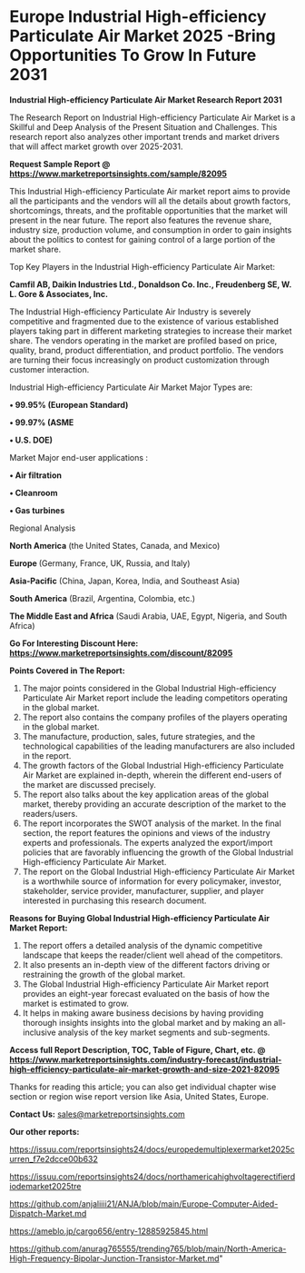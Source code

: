 # Europe Industrial High-efficiency Particulate Air Market 2025 -Bring Opportunities To Grow In Future 2031

<strong>Industrial High-efficiency Particulate Air Market Research Report 2031</strong>

The Research Report on Industrial High-efficiency Particulate Air Market is a Skillful and Deep Analysis of the Present Situation and Challenges. This research report also analyzes other important trends and market drivers that will affect market growth over 2025-2031.

<strong>Request Sample Report @ <a href=https://www.marketreportsinsights.com/sample/82095>https://www.marketreportsinsights.com/sample/82095</a></strong>

This Industrial High-efficiency Particulate Air market report aims to provide all the participants and the vendors will all the details about growth factors, shortcomings, threats, and the profitable opportunities that the market will present in the near future. The report also features the revenue share, industry size, production volume, and consumption in order to gain insights about the politics to contest for gaining control of a large portion of the market share.

Top Key Players in the Industrial High-efficiency Particulate Air Market:

<strong>Camfil AB, Daikin Industries Ltd., Donaldson Co. Inc., Freudenberg SE, W. L. Gore & Associates, Inc.</strong>

The Industrial High-efficiency Particulate Air Industry is severely competitive and fragmented due to the existence of various established players taking part in different marketing strategies to increase their market share. The vendors operating in the market are profiled based on price, quality, brand, product differentiation, and product portfolio. The vendors are turning their focus increasingly on product customization through customer interaction.

Industrial High-efficiency Particulate Air Market Major Types are:

<strong>• 99.95% (European Standard)

• 99.97% (ASME

• U.S. DOE)</strong>

Market Major end-user applications :

<strong>• Air filtration

• Cleanroom

• Gas turbines</strong>

Regional Analysis

</u><strong><b>North America</b></strong> (the United States, Canada, and Mexico)

<strong><b>Europe </b></strong>(Germany, France, UK, Russia, and Italy)

<strong><b>Asia-Pacific</b></strong> (China, Japan, Korea, India, and Southeast Asia)

<strong><b>South America</b></strong> (Brazil, Argentina, Colombia, etc.)

<strong><b>The Middle East and Africa</b></strong> (Saudi Arabia, UAE, Egypt, Nigeria, and South Africa)

<strong>Go For Interesting Discount Here: <a href=https://www.marketreportsinsights.com/discount/82095>https://www.marketreportsinsights.com/discount/82095</a></strong>

<strong>Points Covered in The Report:</strong>
<ol>
  <li>The major points considered in the Global Industrial High-efficiency Particulate Air Market report include the leading competitors operating in the global market.</li>
  <li>The report also contains the company profiles of the players operating in the global market.</li>
  <li>The manufacture, production, sales, future strategies, and the technological capabilities of the leading manufacturers are also included in the report.</li>
  <li>The growth factors of the Global Industrial High-efficiency Particulate Air Market are explained in-depth, wherein the different end-users of the market are discussed precisely.</li>
  <li>The report also talks about the key application areas of the global market, thereby providing an accurate description of the market to the readers/users.</li>
  <li>The report incorporates the SWOT analysis of the market. In the final section, the report features the opinions and views of the industry experts and professionals. The experts analyzed the export/import policies that are favorably influencing the growth of the Global Industrial High-efficiency Particulate Air Market.</li>
  <li>The report on the Global Industrial High-efficiency Particulate Air Market is a worthwhile source of information for every policymaker, investor, stakeholder, service provider, manufacturer, supplier, and player interested in purchasing this research document.</li>
</ol>
<strong>Reasons for Buying Global Industrial High-efficiency Particulate Air Market Report:</strong>

<ol>
  <li>The report offers a detailed analysis of the dynamic competitive landscape that keeps the reader/client well ahead of the competitors.</li>
  <li>It also presents an in-depth view of the different factors driving or restraining the growth of the global market.</li>
  <li>The Global Industrial High-efficiency Particulate Air Market report provides an eight-year forecast evaluated on the basis of how the market is estimated to grow.</li>
  <li>It helps in making aware business decisions by having providing thorough insights insights into the global market and by making an all-inclusive analysis of the key market segments and sub-segments.</li>
</ol>
<strong>Access full Report Description, TOC, Table of Figure, Chart, etc. @ <a href=https://www.marketreportsinsights.com/industry-forecast/industrial-high-efficiency-particulate-air-market-growth-and-size-2021-82095>https://www.marketreportsinsights.com/industry-forecast/industrial-high-efficiency-particulate-air-market-growth-and-size-2021-82095</a></strong>


Thanks for reading this article; you can also get individual chapter wise section or region wise report version like Asia, United States, Europe.

<strong>Contact Us:</strong>
sales@marketreportsinsights.com

<strong>Our other reports:</strong>

<a href=https://issuu.com/reportsinsights24/docs/europedemultiplexermarket2025curren_f7e2dcce00b632>https://issuu.com/reportsinsights24/docs/europedemultiplexermarket2025curren_f7e2dcce00b632</a>

<a href=https://issuu.com/reportsinsights24/docs/northamericahighvoltagerectifierdiodemarket2025tre>https://issuu.com/reportsinsights24/docs/northamericahighvoltagerectifierdiodemarket2025tre</a>

<a href=https://github.com/anjaliiii21/ANJA/blob/main/Europe-Computer-Aided-Dispatch-Market.md>https://github.com/anjaliiii21/ANJA/blob/main/Europe-Computer-Aided-Dispatch-Market.md</a>

<a href=https://ameblo.jp/cargo656/entry-12885925845.html>https://ameblo.jp/cargo656/entry-12885925845.html</a>

<a href=https://github.com/anurag765555/trending765/blob/main/North-America-High-Frequency-Bipolar-Junction-Transistor-Market.md>https://github.com/anurag765555/trending765/blob/main/North-America-High-Frequency-Bipolar-Junction-Transistor-Market.md</a>"
